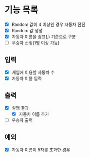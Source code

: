 # 기능 목록
- [x] Random 값이 4 이상인 경우 자동차 전진
- [x] Random 값 생성
- [x] 자동차 이름을 쉼표(,) 기준으로 구분
- [ ] 우승자 선정(1명 이상 가능)

## 입력
- [x] 게임에 이용할 자동차 수
- [x] 자동차 이름 입력

## 출력
- [x] 실행 결과
  - [x] 자동차 이름 추가
- [ ] 우승자 출력

## 예외
- [x] 자동차 이름이 5자를 초과한 경우
